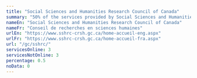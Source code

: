 ```yaml
---
title: "Social Sciences and Humanities Research Council of Canada"
summary: "50% of the services provided by Social Sciences and Humanities Research Council of Canada are available end-to-end online. 3 are available online, and 3 are not available online."
nameEn: "Social Sciences and Humanities Research Council of Canada"
nameFr: "Conseil de recherches en sciences humaines"
urlEn: "https://www.sshrc-crsh.gc.ca/home-accueil-eng.aspx"
urlFr: "https://www.sshrc-crsh.gc.ca/home-accueil-fra.aspx"
url: "/gc/sshrc/"
servicesOnline: 3
servicesNotOnline: 3
percentage: 0.5
noData: 0
---
```

